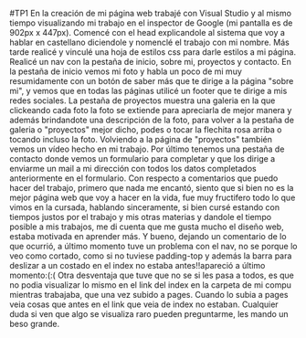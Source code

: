 #TP1 En la creación de mi página web trabajé con Visual Studio y al mismo tiempo visualizando mi trabajo en el inspector de Google (mi pantalla es de 902px x 447px). Comencé con el head explicandole al sistema que voy a hablar en castellano diciendole y nomenclé el trabajo con mi nombre. Más tarde realicé y vinculé una hoja de estilos css para darle estilos a mi página. Realicé un nav con la pestaña de inicio, sobre mi, proyectos y contacto. En la pestaña de inicio vemos mi foto y habla un poco de mi muy resumidamente con un botón de saber más que te dirige a la página "sobre mi", y vemos que en todas las páginas utilicé un footer que te dirige a mis redes sociales. La pestaña de proyectos muestra una galeria en la que clickeando cada foto la foto se extiende para apreciarla de mejor manera y además brindandote una descripción de la foto, para volver a la pestaña de galeria o "proyectos" mejor dicho, podes o tocar la flechita rosa arriba o tocando incluso la foto. Volviendo a la página de "proyectos" también vemos un vídeo hecho en mi trabajo. Por último tenemos una pestaña de contacto donde vemos un formulario para completar y que los dirige a enviarme un mail a mi dirección con todos los datos completados anteriormente en el formulario. Con respecto a comentarios que puedo hacer del trabajo, primero que nada me encantó, siento que si bien no es la mejor página web que voy a hacer en la vida, fue muy fructifero todo lo que vimos en la cursada, hablando sinceramente, si bien cursé estando con tiempos justos por el trabajo y mis otras materias y dandole el tiempo posible a mis trabajos, me di cuenta que me gusta mucho el diseño web, estaba motivada en aprender más. Y bueno, dejando un comentario de lo que ocurrió, a último momento tuve un problema con el nav, no se porque lo veo como cortado, como si no tuviese padding-top y además la barra para deslizar a un costado en el index no estaba antes!!apareció a último momento:(:( Otra desventaja que tuve que no se si les pasa a todos, es que no podia visualizar lo mismo en el link del index en la carpeta de mi compu mientras trabajaba, que una vez subido a pages. Cuando lo subia a pages veia cosas que antes en el link que veia de index no estaban. Cualquier duda si ven que algo se visualiza raro pueden preguntarme, les mando un beso grande.  
